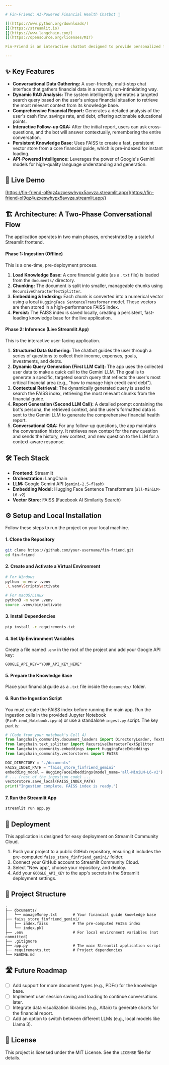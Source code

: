 ```yaml
---

# Fin-Friend: AI-Powered Financial Health Chatbot 🤖

[](https://www.python.org/downloads/)
[](https://streamlit.io)
[](https://www.langchain.com/)
[](https://opensource.org/licenses/MIT)

Fin-Friend is an interactive chatbot designed to provide personalized financial education and analysis for users in India. It acts as a supportive guide, helping users understand their financial situation by conducting a comprehensive health check-up based on their income, expenses, and goals. The bot leverages a Retrieval-Augmented Generation (RAG) architecture, ensuring its suggestions are grounded in the principles of a provided financial guide.

---
```


## ✨ Key Features

- **Conversational Data Gathering:** A user-friendly, multi-step chat interface that gathers financial data in a natural, non-intimidating way.
- **Dynamic RAG Analysis:** The system intelligently generates a targeted search query based on the user's unique financial situation to retrieve the most relevant context from its knowledge base.
- **Comprehensive Financial Report:** Generates a detailed analysis of the user's cash flow, savings rate, and debt, offering actionable educational points.
- **Interactive Follow-up Q\&A:** After the initial report, users can ask cross-questions, and the bot will answer contextually, remembering the entire conversation.
- **Persistent Knowledge Base:** Uses FAISS to create a fast, persistent vector store from a core financial guide, which is pre-indexed for instant loading.
- **API-Powered Intelligence:** Leverages the power of Google's Gemini models for high-quality language understanding and generation.

## 🚀 Live Demo

[https://fin-friend-ol9qz4uzxeswhypx5avvza.streamlit.app/](https://fin-friend-ol9qz4uzxeswhypx5avvza.streamlit.app/)

## 🏗️ Architecture: A Two-Phase Conversational Flow

The application operates in two main phases, orchestrated by a stateful Streamlit frontend.

#### Phase 1: Ingestion (Offline)

This is a one-time, pre-deployment process.

1.  **Load Knowledge Base:** A core financial guide (as a `.txt` file) is loaded from the `documents/` directory.
2.  **Chunking:** The document is split into smaller, manageable chunks using `RecursiveCharacterTextSplitter`.
3.  **Embedding & Indexing:** Each chunk is converted into a numerical vector using a local `HuggingFace SentenceTransformer` model. These vectors are then stored in a high-performance FAISS index.
4.  **Persist:** The FAISS index is saved locally, creating a persistent, fast-loading knowledge base for the live application.

#### Phase 2: Inference (Live Streamlit App)

This is the interactive user-facing application.

1.  **Structured Data Gathering:** The chatbot guides the user through a series of questions to collect their income, expenses, goals, investments, and debts.
2.  **Dynamic Query Generation (First LLM Call):** The app uses the collected user data to make a quick call to the Gemini LLM. The goal is to generate a specific, targeted search query that reflects the user's most critical financial area (e.g., "how to manage high credit card debt").
3.  **Contextual Retrieval:** The dynamically generated query is used to search the FAISS index, retrieving the most relevant chunks from the financial guide.
4.  **Report Generation (Second LLM Call):** A detailed prompt containing the bot's persona, the retrieved context, and the user's formatted data is sent to the Gemini LLM to generate the comprehensive financial health report.
5.  **Conversational Q\&A:** For any follow-up questions, the app maintains the conversation history. It retrieves new context for the new question and sends the history, new context, and new question to the LLM for a context-aware response.

## 🛠️ Tech Stack

- **Frontend:** Streamlit
- **Orchestration:** LangChain
- **LLM:** Google Gemini API (`gemini-2.5-flash`)
- **Embedding Model:** Hugging Face Sentence Transformers (`all-MiniLM-L6-v2`)
- **Vector Store:** FAISS (Facebook AI Similarity Search)

## ⚙️ Setup and Local Installation

Follow these steps to run the project on your local machine.

#### 1\. Clone the Repository

```bash
git clone https://github.com/your-username/fin-friend.git
cd fin-friend
```

#### 2\. Create and Activate a Virtual Environment

```bash
# For Windows
python -m venv .venv
.\.venv\Scripts\activate

# For macOS/Linux
python3 -m venv .venv
source .venv/bin/activate
```

#### 3\. Install Dependencies

```bash
pip install -r requirements.txt
```

#### 4\. Set Up Environment Variables

Create a file named `.env` in the root of the project and add your Google API key:

```
GOOGLE_API_KEY="YOUR_API_KEY_HERE"
```

#### 5\. Prepare the Knowledge Base

Place your financial guide as a `.txt` file inside the `documents/` folder.

#### 6\. Run the Ingestion Script

You must create the FAISS index before running the main app. Run the ingestion cells in the provided Jupyter Notebook (`FinFriend_Notebook.ipynb`) or use a standalone `ingest.py` script. The key part is:

```python
# (Code from your notebook's Cell 4)
from langchain_community.document_loaders import DirectoryLoader, TextLoader
from langchain.text_splitter import RecursiveCharacterTextSplitter
from langchain_community.embeddings import HuggingFaceEmbeddings
from langchain_community.vectorstores import FAISS

DOC_DIRECTORY = "./documents"
FAISS_INDEX_PATH = "faiss_store_finfriend_gemini"
embedding_model = HuggingFaceEmbeddings(model_name='all-MiniLM-L6-v2')
# ... (rest of the ingestion code) ...
vectorstore.save_local(FAISS_INDEX_PATH)
print("Ingestion complete. FAISS index is ready.")
```

#### 7\. Run the Streamlit App

```bash
streamlit run app.py
```

## 🚀 Deployment

This application is designed for easy deployment on Streamlit Community Cloud.

1.  Push your project to a public GitHub repository, ensuring it includes the pre-computed `faiss_store_finfriend_gemini/` folder.
2.  Connect your GitHub account to Streamlit Community Cloud.
3.  Select "New app", choose your repository, and deploy.
4.  Add your `GOOGLE_API_KEY` to the app's secrets in the Streamlit deployment settings.

## 📂 Project Structure

```
.
├── documents/
│   └── manageMoney.txt       # Your financial guide knowledge base
├── faiss_store_finfriend_gemini/
│   ├── index.faiss           # The pre-computed FAISS index
│   └── index.pkl
├── .env                      # For local environment variables (not committed)
├── .gitignore
├── app.py                    # The main Streamlit application script
├── requirements.txt          # Project dependencies
└── README.md
```

## 🛣️ Future Roadmap

- [ ] Add support for more document types (e.g., PDFs) for the knowledge base.
- [ ] Implement user session saving and loading to continue conversations later.
- [ ] Integrate data visualization libraries (e.g., Altair) to generate charts for the financial report.
- [ ] Add an option to switch between different LLMs (e.g., local models like Llama 3).

## 📄 License

This project is licensed under the MIT License. See the `LICENSE` file for details.
